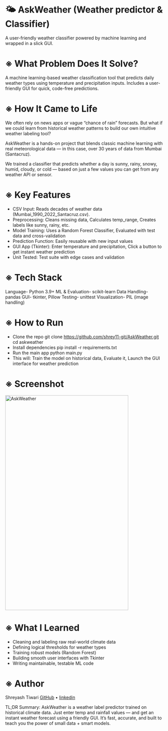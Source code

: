 # 🌤️ AskWeather (Weather predictor & Classifier)
A user-friendly weather classifier powered by machine learning and wrapped in a slick GUI.

# ※ What Problem Does It Solve?
A machine learning-based weather classification tool that predicts daily weather types using temperature and precipitation inputs. Includes a user-friendly GUI for quick, code-free predictions.

# ※ How It Came to Life
We often rely on news apps or vague “chance of rain” forecasts. But what if we could learn from historical weather patterns to build our own intuitive weather labeling tool?

AskWeather is a hands-on project that blends classic machine learning with real meteorological data — in this case, over 30 years of data from Mumbai (Santacruz).

We trained a classifier that predicts whether a day is sunny, rainy, snowy, humid, cloudy, or cold — based on just a few values you can get from any weather API or sensor.

# ※ Key Features
- CSV Input: Reads decades of weather data (Mumbai_1990_2022_Santacruz.csv).
- Preprocessing:
Cleans missing data, 
Calculates temp_range, 
Creates labels like sunny, rainy, etc.
- Model Training:
Uses a Random Forest Classifier, 
Evaluated with test data and cross-validation
- Prediction Function:
Easily reusable with new input values
- GUI App (Tkinter):
Enter temperature and precipitation, 
Click a button to get instant weather prediction
- Unit Tested:
Test suite with edge cases and validation

# ※ Tech Stack
Language- Python 3.9+
ML & Evaluation- scikit-learn
Data Handling- pandas
GUI- tkinter, Pillow
Testing- unittest
Visualization- PIL (image handling)

# ※ How to Run
- Clone the repo
git clone https://github.com/shrey11-git/AskWeather.git
cd askweather
- Install dependencies
pip install -r requirements.txt
- Run the main app
python main.py
- This will:
Train the model on historical data, 
Evaluate it, 
Launch the GUI interface for weather prediction

# ※ Screenshot
<img width="391" height="681" alt="AskWeather" src="https://github.com/user-attachments/assets/2ff91a88-25ea-4f13-9693-5067a5841ef6" />

# ※ What I Learned
- Cleaning and labeling raw real-world climate data
- Defining logical thresholds for weather types
- Training robust models (Random Forest)
- Building smooth user interfaces with Tkinter
- Writing maintainable, testable ML code

# ※ Author
Shreyash Tiwari
[ GitHub](https://github.com/shrey11-git) • [linkedin](http://www.linkedin.com/in/shreyashtiwari-csbs)

TL;DR Summary: 
AskWeather is a weather label predictor trained on historical climate data.
Just enter temp and rainfall values — and get an instant weather forecast using a friendly GUI.
It’s fast, accurate, and built to teach you the power of small data + smart models.
